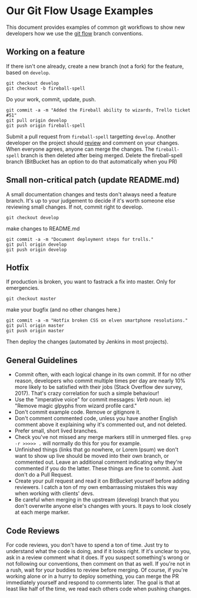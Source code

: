 # Our Git Flow Usage Examples

This document provides examples of common git workflows to show new developers how we use the [git flow](https://jeffkreeftmeijer.com/git-flow/) branch conventions.

## Working on a feature

If there isn't one already, create a new branch (not a fork) for the feature, based on `develop`.

```
git checkout develop
git checkout -b fireball-spell
```

Do your work, commit, update, push.

```
git commit -a -m "Added the Fireball ability to wizards, Trello ticket #51"
git pull origin develop
git push origin fireball-spell
```

Submit a pull request from `fireball-spell` targetting `develop`. Another developer on the project should [review](#code-reviews) and comment on your changes. When everyone agrees, anyone can merge the changes. The `fireball-spell` branch is then deleted after being merged. Delete the fireball-spell branch (BitBucket has an option to do that automatically when you PR)

## Small non-critical patch (update README.md)

A small documentation changes and tests don't always need a feature branch. It's up to your judgement to decide if it's worth someone else reviewing small changes. If not, commit right to develop.

```
git checkout develop
```

make changes to README.md

```
git commit -a -m "Document deployment steps for trolls."
git pull origin develop
git push origin develop
```

## Hotfix

If production is broken, you want to fastrack a fix into master. Only for emergencies.


```
git checkout master
```

make your bugfix (and no other changes here.)

```
git commit -a -m "Hotfix broken CSS on elven smartphone resolutions."
git pull origin master
git push origin master
```

Then deploy the changes (automated by Jenkins in most projects).

## General Guidelines

  * Commit often, with each logical change in its own commit. If for no other reason, developers who commit multiple times per day are nearly 10% more likely to be satisfied with their jobs (Stack Overflow dev survey, 2017). That's crazy correlation for such a simple behaviour!
  * Use the "imperative voice" for commit messages: *Verb* *noun*. ie) "Remove magic glpyphs from wizard profile card."
  * Don't commit example code. Remove or gitignore it.
  * Don't comment commented code, unless you have another English comment above it explaining why it's commented out, and not deleted.
  * Prefer small, short lived branches.
  * Check you've not missed any merge markers still in unmerged files. `grep -r >>>>> .` will normally do this for you for example.
  * Unfinished things (links that go nowhere, or Lorem Ipsum) we don't want to show up live should be moved into their own branch, or commented out. Leave an additional comment indicating why they're commented if you do the latter. These things are fine to commit. Just don't do a Pull Request.
  * Create your pull request and read it on BitBucket yourself before adding reviewers. I catch a ton of my own embarrassing mistakes this way when working with clients' devs.
  * Be careful when merging in the upstream (develop) branch that you don't overwrite anyone else's changes with yours. It pays to look closely at each merge marker.
  
## Code Reviews

For code reviews, you don't have to spend a ton of time. Just try to understand what the code is doing, and if it looks right. If it's unclear to you, ask in a review comment what it does. If you suspect something's wrong or not following our conventions, then comment on that as well. If you're not in a rush, wait for your buddies to review before merging. Of course, if you're working alone or in a hurry to deploy something, you can merge the PR immediately yourself and respond to comments later. The goal is that at least like half of the time, we read each others code when pushing changes.
